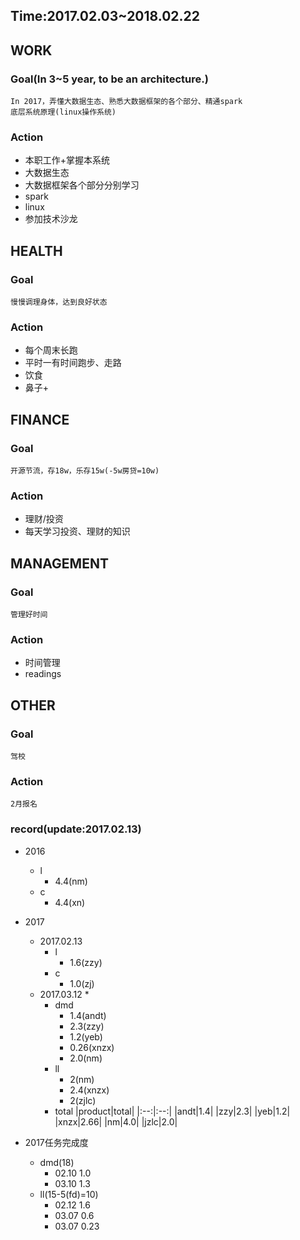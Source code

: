 ## Time:2017.02.03~2018.02.22
## WORK
### Goal(In 3~5 year, to be an architecture.)
	In 2017，弄懂大数据生态、熟悉大数据框架的各个部分、精通spark
	底层系统原理(linux操作系统)
### Action
* 本职工作+掌握本系统
* 大数据生态
* 大数据框架各个部分分别学习
* spark
* linux
* 参加技术沙龙

## HEALTH
### Goal
	慢慢调理身体，达到良好状态
### Action
* 每个周末长跑
* 平时一有时间跑步、走路
* 饮食
* 鼻子+

## FINANCE
### Goal
	开源节流，存18w，乐存15w(-5w房贷=10w)
### Action
* 理财/投资
* 每天学习投资、理财的知识

## MANAGEMENT
### Goal
	管理好时间
### Action
* 时间管理
* readings

## OTHER
### Goal
	驾校
### Action
	2月报名
### record(update:2017.02.13)
 * 2016
	 * l
		 * 4.4(nm)
	 * c
		 * 4.4(xn)
 * 2017 
	 * 2017.02.13	
	 	 * l
		 	 * 1.6(zzy)	
		 * c
			 * 1.0(zj)
	 * 2017.03.12
		 * 
		 * dmd
			 * 1.4(andt)
			 * 2.3(zzy)
			 * 1.2(yeb)
			 * 0.26(xnzx)
			 * 2.0(nm)
		 * ll
		 	 * 2(nm)
		 	 * 2.4(xnzx)
		 	 * 2(zjlc)
	 	 * total
	 	 |product|total|
	 	 |:--:|:--:|
	 	 |andt|1.4|
	 	 |zzy|2.3|
	 	 |yeb|1.2|
	 	 |xnzx|2.66|
	 	 |nm|4.0|
	 	 |jzlc|2.0|
	 	 
 * 2017任务完成度
	 * dmd(18)
		 * 02.10 1.0
		 * 03.10 1.3
	 * ll(15-5(fd)=10)
		 * 02.12 1.6
		 * 03.07 0.6
		 * 03.07 0.23
	 	 
	 	 